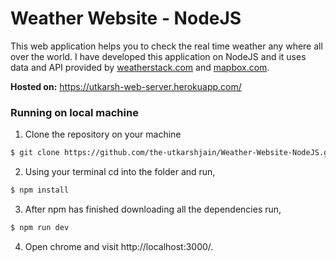 # Weather Website - NodeJS

This web application helps you to check the real time weather any where all over the world. I have developed this application on NodeJS and it uses data and API provided by [weatherstack.com](https://weatherstack.com/) and [mapbox.com](https://www.mapbox.com/).

**Hosted on:** https://utkarsh-web-server.herokuapp.com/ 

### Running on local machine
1. Clone the repository on your machine
```bash
$ git clone https://github.com/the-utkarshjain/Weather-Website-NodeJS.git
```
2. Using your terminal cd into the folder and run,
```bash
$ npm install
```
3. After npm has finished downloading all the dependencies run,
```bash
$ npm run dev
```
4. Open chrome and visit http://localhost:3000/.
